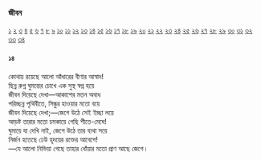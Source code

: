 ### জীবন  
 [১](2.10.0.jeebon-1.md) [২](2.10.1.jeebon-2.md) [৩](2.10.2.jeebon-3.md) [৪](2.10.3.jeebon-4.md) [৫](2.10.4.jeebon-5.md) [৬](2.10.5.jeebon-6.md) [৭](2.10.6.jeebon-7.md) [৮](2.10.7.jeebon-8.md) [৯](2.10.8.jeebon-9.md) [১০](2.10.9.jeebon-10.md) [১১](2.10.10.jeebon-11.md) [১২](2.10.11.jeebon-12.md) [১৩](2.10.12.jeebon-13.md) [১৪](2.10.13.jeebon-14.md) [১৫](2.10.14.jeebon-15.md) [১৬](2.10.15.jeebon-16.md) [১৭](2.10.16.jeebon-17.md) [১৮](2.10.17.jeebon-18.md) [১৯](2.10.18.jeebon-19.md) [২০](2.10.19.jeebon-20.md) [২১](2.10.20.jeebon-21.md) [২২](2.10.21.jeebon-22.md) [২৩](2.10.22.jeebon-23.md) [২৪](2.10.23.jeebon-24.md) [২৫](2.10.24.jeebon-25.md) [২৬](2.10.25.jeebon-26.md) [২৭](2.10.26.jeebon-27.md) [২৮](2.10.27.jeebon-28.md) [২৯](2.10.28.jeebon-29.md) [৩০](2.10.29.jeebon-30.md) [৩১](2.10.30.jeebon-31.md) [৩২](2.10.31.jeebon-32.md) [৩৩](2.10.32.jeebon-33.md) [৩৪](2.10.33.jeebon-34.md)
#### ১৪
কোথায় রয়েছে আলো আঁধারের বীণার আস্বাদ!  
ছিন্ন রুগ্ন ঘুমন্তের চোখে এক সুস্থ স্বপ্ন হয়ে  
জীবন দিয়েছে দেখা—আকাশের মতন অবাধ  
পরিচ্ছন্ন পৃথিবীতে, সিন্ধুর হাওয়ার মতো বয়ে  
জীবন দিয়েছে দেখা;—জেগে উঠে সেই ইচ্ছা লয়ে  
আড়ষ্ট তারার মতো চমকায়ে গেছি শীতে-মেঘে!  
ঘুমায়ে যা দেখি নাই, জেগে উঠে তার ব্যথা সয়ে  
নির্জন হতেছে ঢেউ হৃদয়ের রক্তের আবেগে!  
—যে আলো নিভিয়া গেছে তাহার ধোঁয়ার মতো প্রাণ আছে জেগে।
